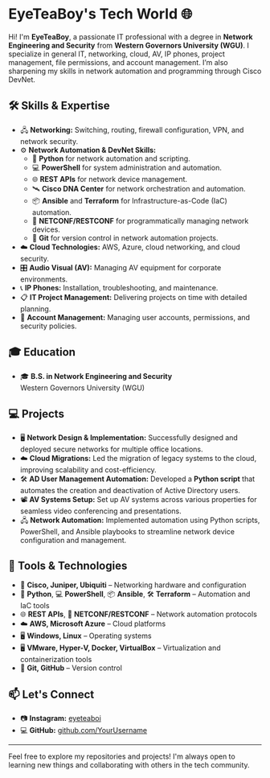 # EyeTeaBoy's Tech World 🌐

Hi! I'm **EyeTeaBoy**, a passionate IT professional with a degree in **Network Engineering and Security** from **Western Governors University (WGU)**. I specialize in general IT, networking, cloud, AV, IP phones, project management, file permissions, and account management. I’m also sharpening my skills in network automation and programming through Cisco DevNet.

## 🛠 Skills & Expertise

- 🖧 **Networking:** Switching, routing, firewall configuration, VPN, and network security.
- ⚙️ **Network Automation & DevNet Skills:**
  - 🐍 **Python** for network automation and scripting.
  - 💻 **PowerShell** for system administration and automation.
  - 🌐 **REST APIs** for network device management.
  - 🛰️ **Cisco DNA Center** for network orchestration and automation.
  - 📦 **Ansible** and **Terraform** for Infrastructure-as-Code (IaC) automation.
  - 📡 **NETCONF/RESTCONF** for programmatically managing network devices.
  - 📁 **Git** for version control in network automation projects.
- ☁️ **Cloud Technologies:** AWS, Azure, cloud networking, and cloud security.
- 🎛️ **Audio Visual (AV):** Managing AV equipment for corporate environments.
- 📞 **IP Phones:** Installation, troubleshooting, and maintenance.
- 📋 **IT Project Management:** Delivering projects on time with detailed planning.
- 👥 **Account Management:** Managing user accounts, permissions, and security policies.

## 🎓 Education

- 🎓 **B.S. in Network Engineering and Security**  
  Western Governors University (WGU)

## 💻 Projects

- 🖥️ **Network Design & Implementation:** Successfully designed and deployed secure networks for multiple office locations.
- ☁️ **Cloud Migrations:** Led the migration of legacy systems to the cloud, improving scalability and cost-efficiency.
- 🛠️ **AD User Management Automation:** Developed a **Python script** that automates the creation and deactivation of Active Directory users.
- 📽️ **AV Systems Setup:** Set up AV systems across various properties for seamless video conferencing and presentations.
- 🖧 **Network Automation:** Implemented automation using Python scripts, PowerShell, and Ansible playbooks to streamline network device configuration and management.

## 🔧 Tools & Technologies

- 📡 **Cisco, Juniper, Ubiquiti** – Networking hardware and configuration
- 🐍 **Python**, 💻 **PowerShell**, 📦 **Ansible**, 🛠️ **Terraform** – Automation and IaC tools
- 🌐 **REST APIs**, 📡 **NETCONF/RESTCONF** – Network automation protocols
- ☁️ **AWS, Microsoft Azure** – Cloud platforms
- 🖥️ **Windows, Linux** – Operating systems
- 🖥️ **VMware, Hyper-V, Docker, VirtualBox** – Virtualization and containerization tools
- 📁 **Git, GitHub** – Version control

## 📫 Let's Connect

- 📷 **Instagram:** [eyeteaboi](https://www.instagram.com/eyeteaboi)  
- 💻 **GitHub:** [github.com/YourUsername](https://github.com/YourUsername)

---

Feel free to explore my repositories and projects! I'm always open to learning new things and collaborating with others in the tech community.
